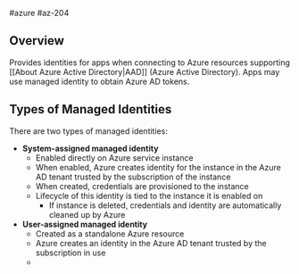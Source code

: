 #azure #az-204 

## Overview
Provides identities for apps when connecting to Azure resources supporting [[About Azure Active Directory|AAD]] (Azure Active Directory).
Apps may use managed identity to obtain Azure AD tokens.

## Types of Managed Identities
There are two types of managed identities:
- __System-assigned managed identity__
	- Enabled directly on Azure service instance
	- When enabled, Azure creates identity for the instance in the Azure AD tenant trusted by the subscription of the instance
	- When created, credentials are provisioned to the instance
	- Lifecycle of this identity is tied to the instance it is enabled on
		- If instance is deleted, credentials and identity are automatically cleaned up by Azure
- __User-assigned managed identity__
	- Created as a standalone Azure resource
	- Azure creates an identity in the Azure AD tenant trusted by the subscription in use
	- 
